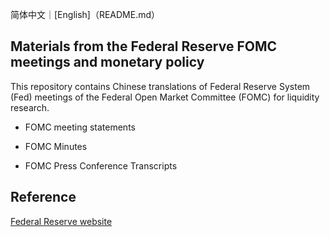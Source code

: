 简体中文｜[English]（README.md）

## **Materials from the Federal Reserve FOMC meetings and monetary policy**

This repository contains Chinese translations of Federal Reserve System (Fed) meetings of the Federal Open Market Committee (FOMC) for liquidity research.

* FOMC meeting statements

* FOMC Minutes

* FOMC Press Conference Transcripts

  

## Reference

[Federal Reserve website](https://www.federalreserve.gov/)
